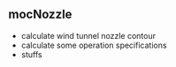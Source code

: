 ## mocNozzle
 * calculate wind tunnel nozzle contour
 * calculate some operation specifications
 * stuffs

